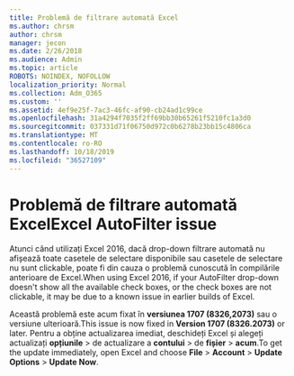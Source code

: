 ```yaml
---
title: Problemă de filtrare automată Excel
ms.author: chrsm
author: chrsm
manager: jecon
ms.date: 2/26/2018
ms.audience: Admin
ms.topic: article
ROBOTS: NOINDEX, NOFOLLOW
localization_priority: Normal
ms.collection: Adm_O365
ms.custom: ''
ms.assetid: 4ef9e25f-7ac3-46fc-af90-cb24ad1c99ce
ms.openlocfilehash: 31a4294f7035f2ff69bb30b65261f5210fc1a3d0
ms.sourcegitcommit: 037331d71f06750d972c0b6278b23bb15c4806ca
ms.translationtype: MT
ms.contentlocale: ro-RO
ms.lasthandoff: 10/18/2019
ms.locfileid: "36527109"
---
```

# <a name="excel-autofilter-issue"></a><span data-ttu-id="52ff1-102">Problemă de filtrare automată Excel</span><span class="sxs-lookup"><span data-stu-id="52ff1-102">Excel AutoFilter issue</span></span>

<span data-ttu-id="52ff1-103">Atunci când utilizați Excel 2016, dacă drop-down filtrare automată nu afișează toate casetele de selectare disponibile sau casetele de selectare nu sunt clickable, poate fi din cauza o problemă cunoscută în compilările anterioare de Excel.</span><span class="sxs-lookup"><span data-stu-id="52ff1-103">When using Excel 2016, if your AutoFilter drop-down doesn't show all the available check boxes, or the check boxes are not clickable, it may be due to a known issue in earlier builds of Excel.</span></span> 
  
<span data-ttu-id="52ff1-104">Această problemă este acum fixat în **versiunea 1707 (8326,2073)** sau o versiune ulterioară.</span><span class="sxs-lookup"><span data-stu-id="52ff1-104">This issue is now fixed in **Version 1707 (8326.2073)** or later.</span></span> <span data-ttu-id="52ff1-105">Pentru a obține actualizarea imediat, deschideți Excel și alegeți actualizați **opțiunile** \> de actualizare a **contului** \> de **fișier** \> **acum**.</span><span class="sxs-lookup"><span data-stu-id="52ff1-105">To get the update immediately, open Excel and choose **File** \> **Account** \> **Update Options** \> **Update Now**.</span></span>
  

